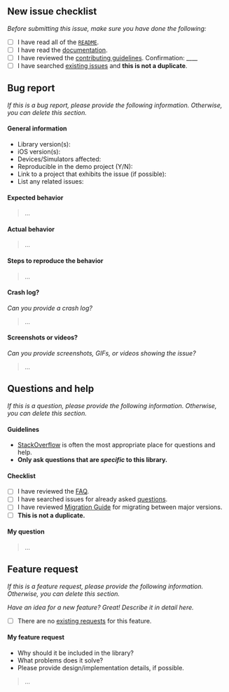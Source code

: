 ## New issue checklist

*Before submitting this issue, make sure you have done the following:*

- [ ] I have read all of the [`README`](https://github.com/jessesquires/JSQMessagesViewController/blob/develop/README.md).
- [ ] I have read the [documentation](http://cocoadocs.org/docsets/JSQMessagesViewController/).
- [ ] I have reviewed the [contributing guidelines](https://github.com/jessesquires/JSQMessagesViewController/blob/develop/.github/CONTRIBUTING.md). Confirmation: ____
- [ ] I have searched [existing issues](https://github.com/jessesquires/JSQMessagesViewController/issues?q=is%3Aissue+sort%3Acreated-desc) and **this is not a duplicate**.

## Bug report

*If this is a bug report, please provide the following information. Otherwise, you can delete this section.*

#### General information

- Library version(s):
- iOS version(s):
- Devices/Simulators affected:
- Reproducible in the demo project (Y/N): 
- Link to a project that exhibits the issue (if possible):
- List any related issues:

#### Expected behavior

> ...

#### Actual behavior

> ...

#### Steps to reproduce the behavior

> ...

#### Crash log?

*Can you provide a crash log?*

>...

#### Screenshots or videos?

*Can you provide screenshots, GIFs, or videos showing the issue?*

> ...

## Questions and help

*If this is a question, please provide the following information. Otherwise, you can delete this section.*

#### Guidelines

* [StackOverflow](http://stackoverflow.com/questions/tagged/jsqmessagesviewcontroller) is often the most appropriate place for questions and help.
* **Only ask questions that are _specific_ to this library.**

#### Checklist

- [ ] I have reviewed the [FAQ](https://github.com/jessesquires/JSQMessagesViewController/blob/develop/Documentation/faq.md).
- [ ] I have searched issues for already asked [questions](https://github.com/jessesquires/JSQMessagesViewController/issues?utf8=✓&q=label%3A%22questions+%26+help%22+). 
- [ ] I have reviewed [Migration Guide](https://github.com/jessesquires/JSQMessagesViewController/blob/develop/Documentation/migration.md) for migrating between major versions.
- [ ] **This is not a duplicate.**

#### My question

>...

## Feature request

*If this is a feature request, please provide the following information. Otherwise, you can delete this section.*

*Have an idea for a new feature? Great! Describe it in detail here.*

- [ ] There are no [existing requests](https://github.com/jessesquires/JSQMessagesViewController/issues?utf8=✓&q=is%3Aissue+label%3A%22feature+request%22+) for this feature.

#### My feature request

- Why should it be included in the library?
- What problems does it solve?
- Please provide design/implementation details, if possible.

> ...
